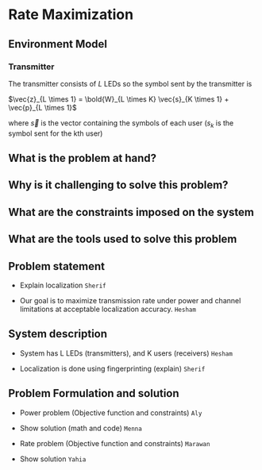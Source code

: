 # Rate Maximization
## Environment Model

### Transmitter
The transmitter consists of $L$ LEDs so the symbol sent by the transmitter is 

$\vec{z}_{L \times 1} = \bold{W}_{L \times K} \vec{s}_{K \times 1} + \vec{p}_{L \times 1}$

where $\vec{s}$ is the vector containing the symbols of each user ($s_k$ is the symbol sent for the kth user)

## What is the problem at hand?


## Why is it challenging to solve this problem?


## What are the constraints imposed on the system


## What are the tools used to solve this problem


<!------------------------------------------------------------------------->

## Problem statement
- Explain localization `Sherif`

- Our goal is to maximize transmission rate under power and channel limitations at acceptable localization accuracy. `Hesham`

## System description

- System has L LEDs (transmitters), and K users (receivers) `Hesham`

- Localization is done using fingerprinting (explain) `Sherif`

## Problem Formulation and solution

- Power problem (Objective function and constraints) `Aly`

- Show solution (math and code) `Menna`

- Rate problem (Objective function and constraints) `Marawan`

- Show solution `Yahia`















